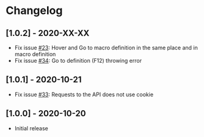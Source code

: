# Changelog

## [1.0.2] - 2020-XX-XX
- Fix issue [#23](https://github.com/intersystems/language-server/issues/23): Hover and Go to macro definition in the same place and in macro definition
- Fix issue [#34](https://github.com/intersystems/language-server/issues/34): Go to definition (F12) throwing error

## [1.0.1] - 2020-10-21
- Fix issue [#33](https://github.com/intersystems/language-server/issues/33): Requests to the API does not use cookie

## [1.0.0] - 2020-10-20
- Initial release